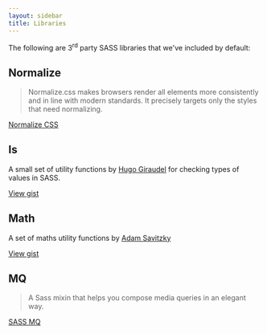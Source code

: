```yaml
---
layout: sidebar
title: Libraries
---
```


The following are 3<sup>rd</sup> party SASS libraries that we've included by default:


## Normalize

<blockquote class="quote">
    <p>Normalize.css makes browsers render all elements more consistently and in line with modern standards. It precisely targets only the styles that need normalizing.</p>
</blockquote>

<a href="https://necolas.github.io/normalize.css/" class="btn btn--secondary" target="_blank" rel="external">Normalize CSS</a>


## Is

A small set of utility functions by <a href="http://hugogiraudel.com/" target="_blank" rel="external">Hugo Giraudel</a> for checking types of values in SASS.

<a href="https://gist.github.com/HugoGiraudel/2933ef053ae0bf70ad8b" class="btn btn--secondary" target="_blank" rel="external">View gist</a>


## Math

A set of maths utility functions by <a href="https://github.com/adambom" target="_blank" rel="external">Adam Savitzky</a>

<a href="https://github.com/adambom/Sass-Math/blob/master/math.scss" class="btn btn--secondary" target="_blank" rel="external">View gist</a>


## MQ

<blockquote class="quote">
    <p>A Sass mixin that helps you compose media queries in an elegant way.</p>
</blockquote>

<a href="https://github.com/sass-mq/sass-mq" class="btn btn--secondary" target="_blank" rel="external">SASS MQ</a>